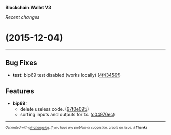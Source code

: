 __Blockchain Wallet V3__

_Recent changes_

#   (2015-12-04)



---

## Bug Fixes

- **test:** bip69 test disabled (works locally)
  ([4f43459f](https://github.com/blockchain/My-Wallet-V3/commit/4f43459faae20eb0499385fe0e1b97f74611b751))


## Features

- **bip69:**
  - delete useless code.
  ([97f0e095](https://github.com/blockchain/My-Wallet-V3/commit/97f0e095f8a513c2483fcfc1d7ca3cbed5460fa9))
  - sorting inputs and outputs for tx.
  ([c04970ec](https://github.com/blockchain/My-Wallet-V3/commit/c04970ecc11202b7c7e65cca6fbfe50e4a5f4bb9))



---
<sub><sup>*Generated with [git-changelog](https://github.com/rafinskipg/git-changelog). If you have any problem or suggestion, create an issue.* :) **Thanks** </sub></sup>